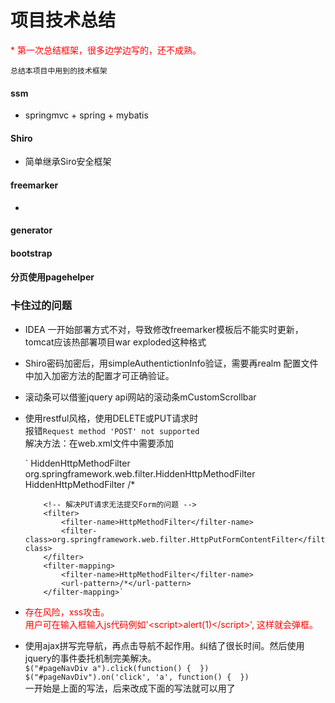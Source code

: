 # 项目技术总结 #

<span style="color: red">* 第一次总结框架，很多边学边写的，还不成熟。</span>

`总结本项目中用到的技术框架`

#### ssm
+ springmvc + spring + mybatis
#### Shiro
+ 简单继承Siro安全框架
#### freemarker
+ 
#### generator

#### bootstrap

#### 分页使用pagehelper

### 卡住过的问题 #

+ IDEA 一开始部署方式不对，导致修改freemarker模板后不能实时更新，
    tomcat应该热部署项目war exploded这种格式
+ Shiro密码加密后，用simpleAuthentictionInfo验证，需要再realm
    配置文件中加入加密方法的配置才可正确验证。
+ 滚动条可以借鉴jquery api网站的滚动条mCustomScrollbar
+ 使用restful风格，使用DELETE或PUT请求时<br>
    报错`Request method 'POST' not supported`<br>
    解决方法：在web.xml文件中需要添加<br>
   
    
    `     <!-- 将POST请求转化为DELETE或者是PUT 要用_method指定真正的请求方法 -->
          <filter>
              <filter-name>HiddenHttpMethodFilter</filter-name>
              <filter-class>org.springframework.web.filter.HiddenHttpMethodFilter</filter-class>
          </filter>
          <filter-mapping>
              <filter-name>HiddenHttpMethodFilter</filter-name>
              <url-pattern>/*</url-pattern>
          </filter-mapping>
          
          <!-- 解决PUT请求无法提交Form的问题 -->
          <filter>
              <filter-name>HttpMethodFilter</filter-name>
              <filter-class>org.springframework.web.filter.HttpPutFormContentFilter</filter-class>
          </filter>
          <filter-mapping>
              <filter-name>HttpMethodFilter</filter-name>
              <url-pattern>/*</url-pattern>
          </filter-mapping>`
     
+ <span style='color:red;'>存在风险，xss攻击。<br>
    用户可在输入框输入js代码例如'&lt;script&gt;alert(1)&lt;/script&gt;',
    这样就会弹框。</span>
    
+ 使用ajax拼写完导航，再点击导航不起作用。纠结了很长时间。然后使用jquery的事件委托机制完美解决。<br>
`$("#pageNavDiv a").click(function() {  })`<br>
`$("#pageNavDiv").on('click', 'a', function() {  })`<br>
一开始是上面的写法，后来改成下面的写法就可以用了